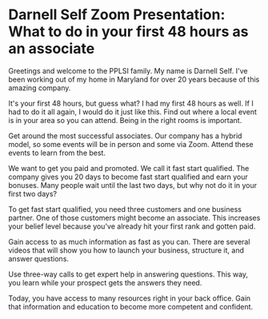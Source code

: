 # Darnell Self Zoom Presentation: What to do in your first 48 hours as an associate

Greetings and welcome to the PPLSI family. My name is Darnell Self. I've been working out of my home in Maryland for over 20 years because of this amazing company.

It's your first 48 hours, but guess what? I had my first 48 hours as well. If I had to do it all again, I would do it just like this. Find out where a local event is in your area so you can attend. Being in the right rooms is important.

Get around the most successful associates. Our company has a hybrid model, so some events will be in person and some via Zoom. Attend these events to learn from the best.

We want to get you paid and promoted. We call it fast start qualified. The company gives you 20 days to become fast start qualified and earn your bonuses. Many people wait until the last two days, but why not do it in your first two days?

To get fast start qualified, you need three customers and one business partner. One of those customers might become an associate. This increases your belief level because you've already hit your first rank and gotten paid.

Gain access to as much information as fast as you can. There are several videos that will show you how to launch your business, structure it, and answer questions.

Use three-way calls to get expert help in answering questions. This way, you learn while your prospect gets the answers they need.

Today, you have access to many resources right in your back office. Gain that information and education to become more competent and confident.